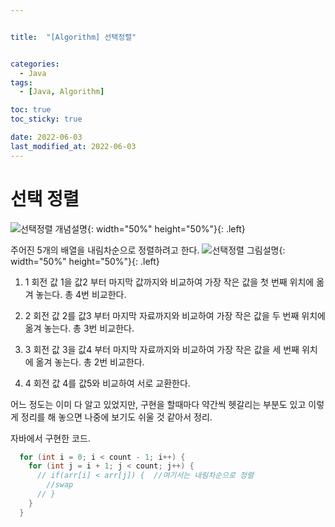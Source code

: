 ```yaml
---


title:  "[Algorithm] 선택정렬" 


categories:
  - Java
tags:
  - [Java, Algorithm]

toc: true
toc_sticky: true

date: 2022-06-03
last_modified_at: 2022-06-03
---
```



# 선택 정렬




![선택정렬 개념설명](https://user-images.githubusercontent.com/25880465/171801203-cc327e9d-c909-475a-999e-5a78d27dc08d.png){: width="50%" height="50%"}{: .left}

주어진 5개의 배열을 내림차순으로 정렬하려고 한다.
![선택정렬 그림설명](https://user-images.githubusercontent.com/25880465/171797191-726678d6-51c4-4380-b876-a4599a781e31.png){: width="50%" height="50%"}{: .left}
1. 1 회전
    값 1을 값2 부터 마지막 값까지와 비교하여 가장 작은 값을 첫 번째 위치에 옮겨 놓는다. 총 4번 비교한다.

2. 2 회전
    값 2를 값3 부터 마지막 자료까지와 비교하여 가장 작은 값을 두 번째 위치에 옮겨 놓는다. 총 3번 비교한다.

3. 3 회전
    값 3을 값4 부터 마지막 자료까지와 비교하여 가장 작은 값을 세 번째 위치에 옮겨 놓는다. 총 2번 비교한다.

4. 4 회전
    값 4를 값5와 비교하여 서로 교환한다.


어느 정도는 이미 다 알고 있었지만, 구현을 할때마다 약간씩 헷갈리는 부분도 있고
이렇게 정리를 해 놓으면 나중에 보기도 쉬울 것 같아서 정리.


자바에서 구현한 코드.

```java
  for (int i = 0; i < count - 1; i++) {
    for (int j = i + 1; j < count; j++) {
      // if(arr[i] < arr[j]) {  //여기서는 내림차순으로 정렬
        //swap
      // }
    }
  }
```



<br>



<!-- [맨 위](#){: .btn .btn--primary }{: .align-right} 스크롤시 자동으로 up to 화살표가 나오므로 삭제 -->
